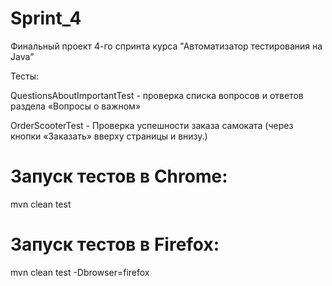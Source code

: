 # Sprint_4

Финальный проект 4-го спринта курса "Автоматизатор тестирования на Java"

Тесты:

QuestionsAboutImportantTest - проверка списка вопросов и ответов раздела «Вопросы о важном»

OrderScooterTest - Проверка успешности заказа самоката (через кнопки «Заказать» вверху страницы и внизу.)

# Запуск тестов в Chrome:
mvn clean test

# Запуск тестов в Firefox:
mvn clean test -Dbrowser=firefox

